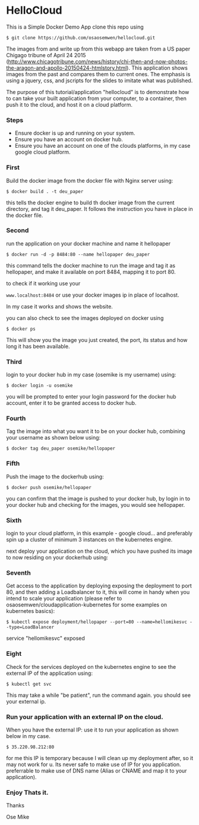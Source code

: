 # HelloCloud 
This is a Simple Docker Demo App 
clone this repo using 

``` $ git clone https://github.com/osaosemwen/hellocloud.git ```

The images from and write up from this webapp are taken from a US paper Chigago tribune of April 24 2015 (http://www.chicagotribune.com/news/history/chi-then-and-now-photos-the-aragon-and-apollo-20150424-htmlstory.html). This application shows images from the past and compares them to current ones. The emphasis is using a jquery, css, and jscripts for the slides to imitate what was published.

The purpose of this tutorial/application "hellocloud" is to demonstrate how to can take your built application from your computer, to a container, then push it to the cloud, and host it on a cloud platform.

### Steps
- Ensure docker is up and running on your system.
- Ensure you have an account on docker hub.
- Ensure you have an account on one of the clouds platforms, in my case google cloud platform.

### First

Build the docker image from the docker file with Nginx server using:

``` $ docker build . -t deu_paper ```

this tells the docker engine to build th docker image from the current directory, and tag it deu_paper. It follows the instruction you have in place in the docker file.

### Second
run the application on your docker machine and name it hellopaper

``` $ docker run -d -p 8484:80 --name hellopaper deu_paper ```

this command tells the docker machine to run the image and tag it as hellopaper, and make it available on port 8484, mapping it to port 80.

to check if it working use your 

 ``` www.localhost:8484 ``` or use your docker images ip in place of localhost.
 
 In my case it works and shows the website.
 
 you can also check to see the images deployed on docker using 
 
 ``` $ docker ps ```

This will show you the image you just created, the port, its status and how long it has been available.

### Third

login to your docker hub in my case (osemike is my username) using:

``` $ docker login -u osemike ```

you will be prompted to enter your login password for the docker hub account, enter it to be granted access to docker hub. 

### Fourth 
Tag the image into what you want it to be on your docker hub, combining your username as shown below using:

``` $ docker tag deu_paper osemike/hellopaper ```

### Fifth

Push the image to the dockerhub using: 

``` $ docker push osemike/hellopaper ```

you can confirm that the image is pushed to your docker hub, by login in to your docker hub and checking for the images, you would see hellopaper.

### Sixth

login to your cloud platform, in this example - google cloud... and preferably spin up a cluster of minimum 3 instances on the kubernetes engine.

next deploy your application on the cloud, which you have pushed its image to now residing on your dockerhub using:

### Seventh 

Get access to the application by deploying exposing the deployment to port 80, and then adding a Loadbalancer to it, this will come in handy when you intend to scale your application (please refer to osaosemwen/cloudapplication-kubernetes for some examples on kubernetes basics): 

``` $ kubectl expose deployment/hellopaper --port=80 --name=hellomikesvc --type=LoadBalancer ```

service "hellomikesvc" exposed


### Eight 

Check for the services deployed on the kubernetes engine to see the external IP of the application using:

``` $ kubectl get svc ```

This may take a while "be patient", run the command again. you should see your external ip.

### Run your application with an external IP on the cloud.

When you have the external IP: use it to run your application as shown below in my case.

``` $ 35.220.98.212:80 ```

for me this IP is temporary because I will clean up my deployment after, so it may not work for u. Its never safe to make use of IP for you application. preferrable to make use of DNS name (Alias or CNAME and map it to your application).

### Enjoy Thats it.

Thanks 

Ose Mike
